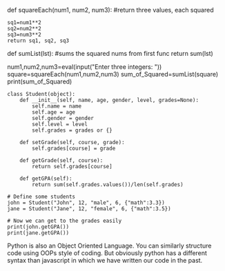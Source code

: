 def squareEach(num1, num2, num3): #return three values, each squared

    sq1=num1**2
    sq2=num2**2
    sq3=num3**2
    return sq1, sq2, sq3

def sumList(lst): #sums the squared nums from first func
    return sum(lst)

num1,num2,num3=eval(input("Enter three integers: "))
square=squareEach(num1,num2,num3)
sum_of_Squared=sumList(square)
print(sum_of_Squared)

```
class Student(object):
    def __init__(self, name, age, gender, level, grades=None):
        self.name = name
        self.age = age
        self.gender = gender
        self.level = level
        self.grades = grades or {}

    def setGrade(self, course, grade):
        self.grades[course] = grade

    def getGrade(self, course):
        return self.grades[course]

    def getGPA(self):
        return sum(self.grades.values())/len(self.grades)

# Define some students
john = Student("John", 12, "male", 6, {"math":3.3})
jane = Student("Jane", 12, "female", 6, {"math":3.5})

# Now we can get to the grades easily
print(john.getGPA())
print(jane.getGPA())
```

Python is also an Object Oriented Language. You can similarly structure code using OOPs style of coding. But obviously python has a different syntax than javascript in which we have written our code in the past.
